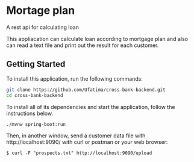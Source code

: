 # Mortage plan
A rest api for calculating loan

This appliacation can calculate loan according to mortgage plan and also can read a text file and print out the result for each customer.

## Getting Started

To install this application, run the following commands:

```bash
git clone https://github.com/Ufatima/cross-bank-backend.git
cd cross-bank-backend
```

To install all of its dependencies and start the application, follow the instructions below.
 
```bash
./mvnw spring-boot:run
```
Then, in another window, send a customer data file with http://localhost:9090/ with curl or postman or your web browser: 

```
$ curl -F "prospects.txt" http://localhost:9090/upload
```
